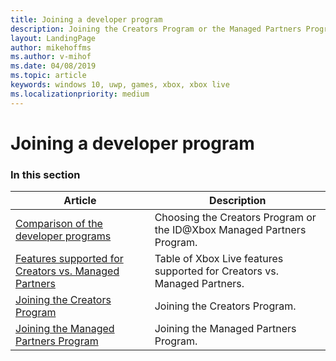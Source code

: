 ```yaml
---
title: Joining a developer program
description: Joining the Creators Program or the Managed Partners Program.
layout: LandingPage
author: mikehoffms
ms.author: v-mihof
ms.date: 04/08/2019
ms.topic: article
keywords: windows 10, uwp, games, xbox, xbox live
ms.localizationpriority: medium
---
```


# Joining a developer program


### In this section

| Article | Description |
|---------|-------------|
| [Comparison of the developer programs](../../developer-program-overview.md) | Choosing the Creators Program or the ID@Xbox Managed Partners Program. |
| [Features supported for Creators vs. Managed Partners](../feature-comparison-table.md) | Table of Xbox Live features supported for Creators vs. Managed Partners. |
| [Joining the Creators Program](join-creators-program.md) | Joining the Creators Program. |
| [Joining the Managed Partners Program](join-mp-program.md) | Joining the Managed Partners Program. |
